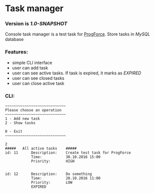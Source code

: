 #  Task manager
### Version is *1.0-SNAPSHOT*

Console task manager is a test task for [ProgForce](http://progforce.com.ua). Store tasks in *MySQL* database

### Features:

* simple CLI interface
* user can add task
* user can see active tasks. If task is expired, it marks as *EXPIRED*
* user can see closed tasks
* user can close active task

### CLI:

```
~~~~~~~~~~~~~~~~~~~~~~~~~~~~
Please choose an operation
~~~~~~~~~~~~~~~~~~~~~~~~~~~~
1 - Add new task
2 - Show tasks

0 - Exit
~~~~~~~~~~~~~~~~~~~~~~~~~~~~

2
#####	All active tasks	#####
id: 11		Description:	Create test task for ProgForce
			Time:			30.10.2016 15:00
			Priority:		HIGH
			

id: 12		Description:	Do something
			Time:			20.10.2016 11:00
			Priority:		LOW
			EXPIRED

```
